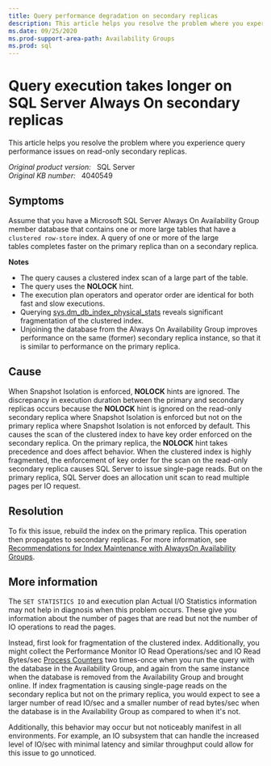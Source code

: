 ```yaml
---
title: Query performance degradation on secondary replicas
description: This article helps you resolve the problem where you experience query performance issues on read-only secondary replicas.
ms.date: 09/25/2020
ms.prod-support-area-path: Availability Groups
ms.prod: sql
---
```

# Query execution takes longer on SQL Server Always On secondary replicas

This article helps you resolve the problem where you experience query performance issues on read-only secondary replicas.

_Original product version:_ &nbsp; SQL Server  
_Original KB number:_ &nbsp; 4040549

## Symptoms

Assume that you have a Microsoft SQL Server Always On Availability Group member database that contains one or more large tables that have a `clustered row-store` index. A query of one or more of the large tables completes faster on the primary replica than on a secondary replica.

**Notes**

- The query causes a clustered index scan of a large part of the table.
- The query uses the **NOLOCK** hint.
- The execution plan operators and operator order are identical for both fast and slow executions.
- Querying [sys.dm_db_index_physical_stats](/sql/relational-databases/system-dynamic-management-views/sys-dm-db-index-physical-stats-transact-sql) reveals significant fragmentation of the clustered index.
- Unjoining the database from the Always On Availability Group improves performance on the same (former) secondary replica instance, so that it is similar to performance on the primary replica.

## Cause

When Snapshot Isolation is enforced, **NOLOCK** hints are ignored. The discrepancy in execution duration between the primary and secondary replicas occurs because the **NOLOCK** hint is ignored on the read-only secondary replica where Snapshot Isolation is enforced but not on the primary replica where Snapshot Isolation is not enforced by default. This causes the scan of the clustered index to have key order enforced on the secondary replica. On the primary replica, the **NOLOCK** hint takes precedence and does affect behavior. When the clustered index is highly fragmented, the enforcement of key order for the scan on the read-only secondary replica causes SQL Server to issue single-page reads. But on the primary replica, SQL Server does an allocation unit scan to read multiple pages per IO request.

## Resolution

To fix this issue, rebuild the index on the primary replica. This operation then propagates to secondary replicas. For more information, see [Recommendations for Index Maintenance with AlwaysOn Availability Groups](/archive/blogs/alwaysonpro/recommendations-for-index-maintenance-with-alwayson-availability-groups).

## More information

The `SET STATISTICS IO` and execution plan Actual I/O Statistics information may not help in diagnosis when this problem occurs. These give you information about the number of pages that are read but not the number of IO operations to read the pages.

Instead, first look for fragmentation of the clustered index. Additionally, you might collect the Performance Monitor IO Read Operations/sec and IO Read Bytes/sec [Process Counters](/previous-versions/ms804621(v=msdn.10)) two times-once when you run the query with the database in the Availability Group, and again from the same instance when the database is removed from the Availability Group and brought online. If index fragmentation is causing single-page reads on the secondary replica but not on the primary replica, you would expect to see a larger number of read IO/sec and a smaller number of read bytes/sec when the database is in the Availability Group as compared to when it's not.

Additionally, this behavior may occur but not noticeably manifest in all environments. For example, an IO subsystem that can handle the increased level of IO/sec with minimal latency and similar throughput could allow for this issue to go unnoticed.
